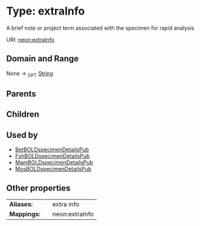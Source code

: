 
# Type: extraInfo


A brief note or project term associated with the specimen for rapid analysis

URI: [neon:extraInfo](https://data.neonscience.org/extraInfo)


## Domain and Range

None ->  <sub>OPT</sub> [String](types/String.md)

## Parents


## Children


## Used by

 * [BetBOLDspecimenDetailsPub](BetBOLDspecimenDetailsPub.md)
 * [FshBOLDspecimenDetailsPub](FshBOLDspecimenDetailsPub.md)
 * [MamBOLDspecimenDetailsPub](MamBOLDspecimenDetailsPub.md)
 * [MosBOLDspecimenDetailsPub](MosBOLDspecimenDetailsPub.md)

## Other properties

|  |  |  |
| --- | --- | --- |
| **Aliases:** | | extra info |
| **Mappings:** | | neon:extraInfo |

